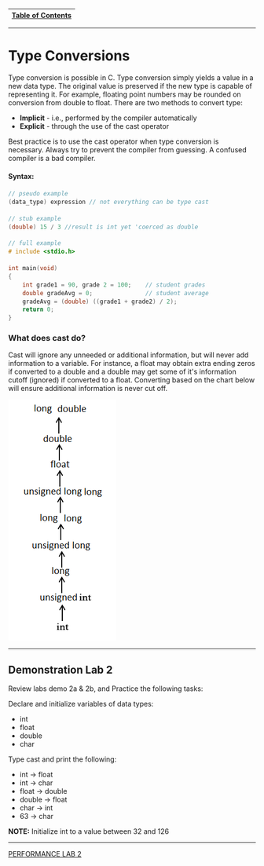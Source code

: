 |[Table of Contents](/00-Table-of-Contents.md)|
|---|

---

# Type Conversions

Type conversion is possible in C. Type conversion simply yields a value in a new data type. The original value is preserved if the new type is capable of representing it. For example, floating point numbers may be rounded on conversion from double to float. There are two methods to convert type:

* **Implicit** - i.e., performed by the compiler automatically
* **Explicit** - through the use of the cast operator

Best practice is to use the cast operator when type conversion is necessary. Always try to prevent the compiler from guessing. A confused compiler is a bad compiler.

#### Syntax:

```c
// pseudo example
(data_type) expression // not everything can be type cast

// stub example
(double) 15 / 3 //result is int yet 'coerced as double

// full example
# include <stdio.h>

int main(void)
{
    int grade1 = 90, grade 2 = 100;    // student grades
    double gradeAvg = 0;               // student average
    gradeAvg = (double) ((grade1 + grade2) / 2);
    return 0;
}
```

### What does cast do?

Cast will ignore any unneeded or additional information, but will never add information to a variable. For instance, a float may obtain extra ending zeros if converted to a double and a double may get some of it's information cutoff \(ignored\) if converted to a float. Converting based on the chart below will ensure additional information is never cut off.

![](/assets/usual_arithmetic_conversion.png)

---

## Demonstration Lab 2
Review labs demo 2a & 2b, and Practice the following tasks:

Declare and initialize variables of data types: 
* int
* float
* double
* char

Type cast and print the following:

* int -&gt; float
* int -&gt; char
* float -&gt; double
* double -&gt; float
* char -&gt; int
* 63 -&gt; char

**NOTE:** Initialize int to a value between 32 and 126

---

<a href="https://github.com/CyberTrainingUSAF/05-C-Programming/blob/master/02_Variables/performance_labs/lab2.md" rel="PERFORMANCE LAB 2"> PERFORMANCE LAB 2 </a>



